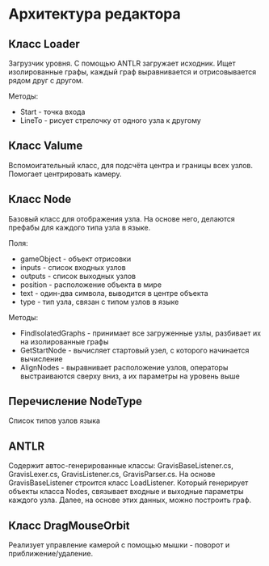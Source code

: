 # Архитектура редактора

## Класс Loader

Загрузчик уровня. С помощью ANTLR загружает исходник. Ищет изолированные графы, каждый граф выравнивается и отрисовывается рядом друг с другом.

Методы:
* Start - точка входа
* LineTo - рисует стрелочку от одного узла к другому

## Класс Valume

Вспомоигательный класс, для подсчёта центра и границы всех узлов. Помогает центрировать камеру.

## Класс Node

Базовый класс для отображения узла. На основе него, делаются префабы для каждого типа узла в языке.

Поля:
* gameObject - объект отрисовки
* inputs - список входных узлов
* outputs  - список выходных узлов
* position - расположение объекта в мире
* text - один-два символа, выводится в центре объекта
* type - тип узла, связан с типом узлов в языке

Методы:
* FindIsolatedGraphs - принимает все загруженные узлы, разбивает их на изолированные графы
* GetStartNode - вычисляет стартовый узел, с которого начинается вычисление
* AlignNodes - выравнивает расположение узлов, операторы выстраиваются сверху вниз, а их параметры на уровень выше

## Перечисление NodeType

Список типов узлов языка

## ANTLR

Содержит автос-генерированные классы: GravisBaseListener.cs, GravisLexer.cs, GravisListener.cs, GravisParser.cs. На основе GravisBaseListener строится класс LoadListener. Который генерирует объекты класса Nodes, связывает входные и выходные параметры каждого узла. Далее, на основе этих данных, можно построить граф.

## Класс DragMouseOrbit

Реализует управление камерой с помощью мышки - поворот и приближение/удаление.
